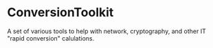 # ConversionToolkit

A set of various tools to help with network, cryptography, and other IT "rapid conversion" calulations.
